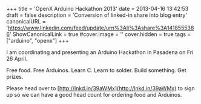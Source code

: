 +++
title = 'OpenX Arduino Hackathon 2013'
date = 2013-04-16 13:42:53
draft = false
description = 'Conversion of linked-in share into blog entry'
canonicalURL = 'https://www.linkedin.com/feed/update/urn%3Ali%3Ashare%3A1418555386'
ShowCanonicalLink = true
#cover.image = ''
cover.hidden = true
tags = ["arduino", "openx"]
+++

I am coordinating and presenting an Arduino Hackathon in Pasadena on Fri 26 April.

Free food. Free Arduinos. Learn C. Learn to solder. Build something. Get prizes.

Please head over to [http://lnkd.in/39aWMx](http://lnkd.in/39aWMx) to sign up so we can have a good head
count for ordering food and Arduinos.
